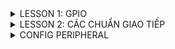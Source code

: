 <details>
  <summary>LESSON 1: GPIO</summary>
  Để sử dụng ngoại vi GPIO ta cần thực hiện các bước sau :
  
  ![image](https://github.com/user-attachments/assets/0c621346-dd76-4e1b-be1c-ae0e3be759b1)
  
 * B1: Cấp xung clock cho ngoại vi
  Ta cần phải đọc vào diagram của mỗi loại để biết được cần phải cấp xung clock cho bus nào trên ngoại vi
  dưới đây là diagram của dòng stm32f103
  
  ![image](https://github.com/user-attachments/assets/6064d888-84fb-4ada-9d8f-b8004c4eab84)

Ví dụ: nếu bạn muốn sử dụng chân PA2 thì bạn phải cấp xung cho GPIO, muốn cấp xung cho GPIO thì phải cấp xung cho bus mà GPIO treo lên là APB2.

  * Trong VDK STM32 thì thanh ghi dùng để cấp clock là thanh ghi RCC

  * Mình sử dụng thư viện chuẩn, cú pháp để cấp/không cấp clock cho một ngoại vi là: RCC_@PeriphClockCmd(A, B) , với @ là tên bus mà mình muốn cấp clock(AHB, APB1, APB2), A là ngoại vi mà mình muốn cấp clock(RCC_APB2Periph_GPIOC,....), B là cho phép cấp/không cấp (ENABLE,...).
  
* B2 : Cấu hình ngoại vi cho GPIO
  cấu hình cho GPIO có 3 thông số chính là : pin, mode, speed.
    * Pin : Là chân mình muốn dùng (0->15)
    * mode : loại chức năng mà bạn muốn dùng, 2 chức năng cơ bản nhất của GPIO chính là Input và Output và 1 số chức năng khác như analog ...
      * cú pháp : GPIO_Mode_IN_FLOATING /GPIO_Mode_Out_PP
      * Input (đầu vào) : có nhiều loại ví dụ như floating, input_pullup, input_pulldown
          + Input floating: Đầu vào thả nổi, điện áp không cố định dao động từ 0V tới Vcc ( thông qua điện trở )
          + Input pull up: Đầu vào có trở kéo lên (điện áp mặc định trên chân là Vcc)
          + Input pull down: Đầu vào có trở kéo xuống (điện áp mặc định trên chân là 0V)
          + GPIO_Mode_AIN: Đầu vào tương tự, dùng để đo ADC
       Để hiểu rõ hơn thì nôn na là: ví dụ bạn có 1 nút nhấn đi, bạn để trạng thái mặc định là 1(tức là chưa làm gì thì trạng thái nó là 1), khi tác động trạng thái nó là 0. 
       Lúc đó bạn thiết kế bài toán là nhấn nút led sẽ sáng thì làm sao nó biết được là bạn nhấn nút? thì lúc đó nếu nó nhận được tín hiệu 0(tức là có sự thay đổi trạng thái 
       từ 0 về 1) thì nó sẽ thực hiện lệnh bật đèn.
      * Output (đầu ra): xuất tín hiệu ra ngoài . Thường dùng 2 loại chính opendrain và push-pull(pull-up & pull-down).
          + Ouput Opendrain: Đầu ra dạng cực máng hở. Chỉ có thể kéo về 0V bằng cách ghi bit 0, khi ghi bit 1, chân IO sẽ có điện áp tương ứng với nguồn nối vào IO đó.
          Khi sử dụng mode Push-pull thì trong đó nó cấu hình sẵn một điện trở rồi(kéo lên hoặc kéo xuống) nhưng ở I2C nó đã có sẵn điện trở kéo lên rồi, nên dùng OD để      
          không cần điện trở kéo cho vi điều khiển nữa. Tại vì mình đã có điện trở kéo lên rồi giờ config thêm nó sẽ gây xung đột
          + Ouput Push Pull : tương tự như pull up và pull down của input.
          * Khi nào dùng opendrain và khi nào dùng push-pull? Khi bạn muốn on/off,pwm thì dùng push. Còn opendrain thì với những giao thức nào ở trạng thái mặc định của nó đã có trở kéo lên nguồn rồi thì trong vi điều khiển ko cần dùng nữa ví dụ:làm việc với giao thức I2C 😊
     * speed : tốc độ nhận hoặc xuất tín hiệu , có 3 loại : GPIO_Speed_10MHz ,GPIO_Speed_2MHz, GPIO_Speed_50MHz thông thường thì chọn 50MHz
* Vấn đề đặt ra ở đây là? trong một chương trình mình muốn dùng 1 lúc nhiều chân đi chẳng lẻ lần nào mình cũng gọi các tham số ra , như thế sẽ rất chi là mệt, nên để tối ưu thì mình sẽ tạo 1 struct mà nó có cùng tính chất như:mode, pin, speed. Trong thư viện chuẩn, struct đó có tên là GPIO_InitTypeDef. Struct là một kiểu dữ liệu nên mình sẽ khai báo 1 biến và dùng biến đó trỏ tới các tham số trong struct. Các cấu hình sẽ lưu giá trị vào biến đó. Vậy là đã cấu hình cho 1 chân đã xong, và mình sẽ truyền 2 tham số đó là tên GPIO:GPIO cần dùng và cấu hình mình vừa mới config: con trỏ tới biến đó.

* một số hàm thông dụng :
uint8_t GPIO_ReadInputDataBit(GPIO_TypeDef* GPIOx, uint16_t GPIO_Pin);

uint16_t GPIO_ReadInputData(GPIO_TypeDef* GPIOx);

uint8_t GPIO_ReadOutputDataBit(GPIO_TypeDef* GPIOx, uint16_t GPIO_Pin);

uint16_t GPIO_ReadOutputData(GPIO_TypeDef* GPIOx);

void GPIO_SetBits(GPIO_TypeDef* GPIOx, uint16_t GPIO_Pin);//0b0000….0010

void GPIO_ResetBits(GPIO_TypeDef* GPIOx, uint16_t GPIO_Pin);

void GPIO_WriteBit(GPIO_TypeDef* GPIOx, uint16_t GPIO_Pin, BitAction BitVal);

void GPIO_Write(GPIO_TypeDef* GPIOx, uint16_t PortVal);
</details>
<details>
<summary>LESSON 2: CÁC CHUẨN GIAO TIẾP </summary>
1.Truyền nhận dữ liệu :
   Việc truyền nhận dữ liệu thực chất là việc truyền nhận các tín hiệu điện áp biểu diễn cho các bit, điện áp được truyền nhận trên các chân của Vi điều khiển.
  
  ![image](https://github.com/user-attachments/assets/242557bc-9a49-408f-89aa-11dd7f3a0a53)
Câu hỏi được đặt ra ở đây là :ví dụ 2 bit liền kề nó có cùng mức điện áp thì làm sao MCU nhận biết được đó là 2 bit? => Đó là lí do tại sao có các kiểu giao tiếp sau đây.

2.SPI - Serial Peripheral Interface :
* Các bit dữ liệu được truyền nối tiếp nhau và có xung clock đồng bộ.

* Giao tiếp song công, có thể truyền và nhận cùng một thời điểm.

* Có chế độ 1 dây: truyền hoặc nhận

* Khoảng cách truyền ngắn

* Giao tiếp 1 Master với nhiều Slave.
* kết nối với nhau bằng 4 dây

![image](https://github.com/user-attachments/assets/e2144f6d-4d56-47f6-8c75-40655d24b1be)

Giới thiệu các dây:
* SCK: Serial Clock. Thiết bị tạo clock là master và cung cấp clock cho slave. Sở dỉ là giao tiếp đồng bộ vì kiểu master và slave có chung 1 dây SCK để điều khiển truyền hay nhận của 2 thiết bị.
* MOSI: Master Out Slave In . Tín hiệu tạo bởi master và Slave nhận tín hiệu.
* MISO: Master In Slave Out. Tín hiệu tạo bởi Slave và Master nhận tín hiệu
* SS: Select Slave. Chọn thiết bị Slave để giao tiếp. Để chọn được thì Master kéo đường SS tương ứng xuống mức 0(bình thường SS ở mức 1). Giao tiếp bằng chân chọn chip Quá trình truyền nhận SPI:

![image](https://github.com/user-attachments/assets/d93ba62d-ee92-4e56-bfc7-4759f91c08c5)
![image](https://github.com/user-attachments/assets/d0d1cfe5-a8fa-43ba-a513-fcf0eba2910c)

Qúa trình truyền nhận của SPi:
* Tùy thuộc vào bit chọn định dạng khung dữ liệu (DFF trong thanh ghi SPI_CR1), dữ liệu gửi hoặc nhận là 8 bit hoặc 16 bit. Lựa chọn này phải được thực hiện trước khi kích hoạt SPI để đảm bảo hoạt động chính xác.

* Bắt đầu quá trình, master sẽ kéo chân CS của slave muốn giao tiếp xuống 0 để báo hiệu muốn truyền nhận.

* Mỗi xung clock, Master sẽ gửi đi 1 bit từ thanh ghi dịch (Shift Register) của nó đến thanh ghi dịch của Slave thông qua đường MOSI. Đồng thời Slave cũng gửi lại 1 bit đến cho Master qua đường MISO.Như vậy sau 8 chu kỳ clock thì hoàn tất việc truyền và nhận 1 byte dữ liệu.
![image](https://github.com/user-attachments/assets/d4a7f903-68b0-4969-be62-7ff8f5c2e1e5)

Các mode trong SPI :
* CPOL:
   + Bằng 0 thì lúc mặc định là 0. Muốn tạo ra clock để báo hiệu truyền nhận thì ta kéo nó từ 0 lên 1 rồi về 0 là tạo ra 1 xung clock để truyền nhận 1 bit
   + Bằng 1 thì lúc mặc định là 1. Muốn tạo ra clock để báo hiệu truyềnn nhận thì ta kéo nó từ 1 xuống 0 rồi về 1 là tạo ra 1 xung clock để truyền nhận 1 bit.
*CPHA:
   + Bằng 0 :Bit dữ liệu đầu ra sẽ rơi vào cạnh xung đầu tiên của chu kì.
   + Bằng 1 :Bit dữ liệu đầu ra sẽ rơi vào cạnh xung thứ hai của chu kì.
* Tốc độ truyền khoảng vài Mbps hoặc vài chục Mbps.

![image](https://github.com/user-attachments/assets/b0e4c6b1-05f8-4360-a5e8-da50b1095606)

* Với stm32f103: tần só xung là 72MHz, qua bộ chia 8(có thể chọn bộ chia 2,4,8....) -> Tốc độ bằng 9 Mbps
* Ưu, nhược điểm của chuẩn giao tiếp SPI:

Ưu điểm:
 + Không có hệ thống định địa chỉ slave phức tạp như I2C
 + Tốc độ truyền dữ liệu cao hơn I2C (nhanh gần gấp đôi)
 + Hỗ trợ truyền dữ liệu hai chiều đồng thời (full-duplex), giúp tăng hiệu suất giao tiếp.

Nhược điểm:
 + Sử dụng bốn dây (I2C và UART sử dụng hai dây).
 + Chỉ cho phép một master duy nhất.
 + khoảng cách truyền ngắn
3.I2C - Inter-Integrated Circuit :
![image](https://github.com/user-attachments/assets/52911af4-be37-4c2d-b485-5825a446ee31)


* I2C là một giao thức truyền thông nối tiếp đồng bô, nên các bit dữ liệu truyền đi được đồng bộ hóa với xung nhịp do Master điều khiển.
* I2C có 2 dây đó là SCL và SDA vào điện trở kéo lên nguồn:
   + SDA (Serial Data) - đường truyền cho master và slave để gửi và nhận dữ liệu.
   + SCL (Serial Clock) - đường mang tín hiệu xung nhịp.
* Hoạt động ở chế độ bán song công(tức là tại một thời điểm thì nó chỉ có thể truyền hoặc nhận, nếu muốn nhận phải đợi truyền xong).
* Bán song công vì: nó chỉ có 2 dây 1 là SCL(clock) và 1 dây là SDA để truyền, chỉ có 1 dây nên không thể 1 lúc mà vừa truyền vừa nhận dữ liệu được.
* I2C nó không truyền theo từng bit giống như SPI mà nó sẽ truyền theo từng frame
* I2C giao tiếp bằng địa chỉ Data frame của I2C:
![image](https://github.com/user-attachments/assets/710a093c-52fe-4746-ba7f-c6cba82ec170)

* Qúa trình truyền dữ liệu I2C :
  + Đầu tiên phải có bit start condition( SDA kéo xuống mức 0 trước SCL để tạo ra tín hiệu, bình thường 2 dây này ở mức 1 tại vì nó được gắn vào điện trở kéo lên nguồn).
  + Tiếp theo là 7 or 10 bit địa chỉ(tùy thuộc vào chip) và 1 bit r/w.
  + Phải gửi địa chỉ vì nó cùng 1 lúc truyền nhận nhiều thiết bị, để phân biệt chúng thì mỗi con phải có 1 địa chỉ, khi nó truyền bit địa chỉ thì tất cả sẽ được nhận m, thiết bị nào ứng với địa chỉ đó thì sẽ biết là sắp có quá trình truyền/nhận. Còn bit R/W để nó nói với slave tương ứng với địa chỉ đó là nó sẽ truyền hay đọc dữ liệu(0:Read là master sẽ đọc được trạng thái của Slave, 1.Write:master viết data cho slave).
  + tiếp theo sẽ là bit ACK/NACK nếu slave nào đó gửi lại 1 bit ack điều đó có nghĩa là địa chỉ đã đúng master sẽ gửi tiếp 8 bit data, sau khi đã gửi xong 8 bit data thì bên slave lại gửi tiếp bit ACK( nếu như đã nhận đủ và thành công) hoặc bit NACK(nếu không nhận được hoặc bị lỗi khung truyền)
  + kết thúc sẽ là 1 bit stop nó sẽ kéo SDA lên mức 1 trong khi SCL vẫn ở mức 1
* lưu ý : master hoàn toàn kiểm soát SCL , slave chỉ hoạt động theo

![image](https://github.com/user-attachments/assets/77fad496-755b-498c-beb2-17035689a3cc)

3.UART - Universal Asynchronous Receiver-Transmitter
* là một giao thức truyền thông phần cứng dùng giao tiếp nối tiếp không đồng bộ và có thể cấu hình được tốc độ
* UART chỉ 2 thiết bị với nhau(giao tiếp 1 - 1)
* uart là truyền thông bất đồng bộ nên 2 chủ thể có thể biết mà tương tác với nhau thì dựa vào baudrate. Khác baudrate vẫn truyền được nhưng dư liệu truyền, nhận sẽ bị sai.
* tốc độ truyền của UART được đặt ở một số chuẩn, chẳng hạn như 9600, 19200, 38400, 57600, 115200 baud và các tốc độ khác
* UART :
   + 2 dây TX,RX
   + một master và một slave
   + Quá trình truyền dữ liệu thường sẽ diễn ra ở 3.3V hoặc 5V
* UART truyền dữ liệu nối tiếp, theo 1 trong 3 chế độ:
   * Simplex: Chỉ tiến hành giao tiếp một chiều.
   * Half duplex: Dữ liệu sẽ đi theo một hướng tại 1 thời điểm
   * Full duplex: Thực hiện giao tiếp đồng thời đến và đi từ mỗi master và slave
* Data frame UART :
![image](https://github.com/user-attachments/assets/1921d7c6-365c-400d-9a6e-e86cc09c2a26)
* Để bắt đầu truyền nhận khi có Start Bit(kéo TX từ 1->0).
* có 5 đến 9 bit dữ liệu.
* 0 to 1 Parity bit (bit chẵn lẻ).
   * Bit chẵn lẻ kiểm tra xem dữ liệu nhận đúng hay chưa.
   * Quy luật chẵn: nếu tổng số bit 1 là số chẵn thì bit đó là 0, còn quy luật lẻ là nếu tổng sốt bit lẻ là số chẵn thì thêm số 1.
* 1 hoặc 2 stop bit(kéo chân Rx lên 1).
</details>
<details>
  <summary> CONFIG PERIPHERAL</summary>
  * Các giao thức trong chúng ta đều có thể triển khai bằng SOFTWARE và HARDWARE :
  
   + SOFTWARE : thường dùng để mô phỏng lại quá trình giao thức đó hoạt động mà không cần phải sử dụng đến chân có sẵn trong mạch mà vẫn có thể biến các chân GPIO thành nó hay còn gọi là giả lập giao thức (em có để mô phỏng ở trên)
    
   + HARDWARE : dùng các chân được tích hợp trong mạch giúp dễ dàng triển khai các chức năng của giao thức
  * datasheet :

    ![image](https://github.com/user-attachments/assets/2f4bdc01-1db4-4740-8d18-1290caf3221a)

1.SPI - HARDWARE :
  * STM32F1 có 2 khối SPI, SPI1 ở APB2 và SPI2 ở PAB1. Các khối này được xây dựng các kết nối, driver và các hàm riêng trong bộ thư viện chuẩn.
  b1. đầu tiên phải cấu hình chân SPI  bằng cách đọc datasheet :
    vd : tôi chọn SPI1 thì cần cấu hình chân này :
    
    ![image](https://github.com/user-attachments/assets/1cd6a87e-6546-4b3b-ad23-059c1cce3af7)
    
  b2. cấu hình tham số của SPI :

  ![image](https://github.com/user-attachments/assets/a17aac75-2ff3-498a-8cf7-a7f751b2ae0f)

  b3. tùy hình vào cấu hình truyền hoặc nhận ta sẽ có các hàm khác nhau :
  
  ![image](https://github.com/user-attachments/assets/c0488c58-6527-40ca-85bb-97e7bfdbc230)
  
* Một số hàm và cờ quan trọng :
![image](https://github.com/user-attachments/assets/f585370b-cb97-4191-8fc7-e982ac4a3744)

</details>
